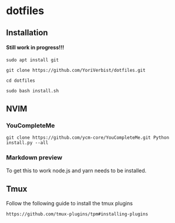 # dotfiles
## Installation
#### Still work in progress!!!
`sudo apt install git`

`git clone https://github.com/YoriVerbist/dotfiles.git`

`cd dotfiles`

`sudo bash install.sh`

## NVIM

### YouCompleteMe
`git clone https://github.com/ycm-core/YouCompleteMe.git
Python install.py --all`

### Markdown preview
To get this to work node.js and yarn needs to be installed.

## Tmux
Follow the following guide to install the tmux plugins

`https://github.com/tmux-plugins/tpm#installing-plugins`
